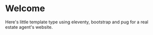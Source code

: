 # Welcome

Here's little template type using eleventy, bootstrap and pug for a real estate agent's website.